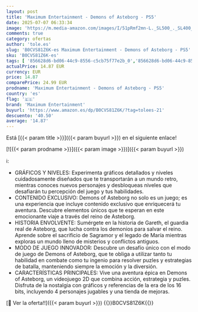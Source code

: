 ```yaml
---
layout: post
title: 'Maximum Entertainment - Demons of Asteborg - PS5'
date: 2025-07-07 06:33:34
image: 'https://m.media-amazon.com/images/I/51pRmf2mn-L._SL500_._SL400_.jpg'
comments: true
category: ofertas
author: 'tole.es'
slug: 'B0CVS81Z6K-es Maximum Entertainment - Demons of Asteborg - PS5'
sku: 'B0CVS81Z6K-es'
tags: [ '856628d6-bd06-44c9-8556-c5cb75f77e2b_0','856628d6-bd06-44c9-8556-c5cb75f77e2b_2201','856628d6-bd06-44c9-8556-c5cb75f77e2b_3601','856628d6-bd06-44c9-8556-c5cb75f77e2b_401','Arborist Merchandising Root','Hardware y juegos para PlayStation 5','Juegos para PlayStation 5','Preventa de Videojuegos','Self Service','Special Features Stores','Tienda de consolas y videojuegos infantiles','Videojuegos','Videojuegos más esperados','maximum entertainment','ps5','🇪🇸', ]
actualPrice: 14.87 EUR
currency: EUR
price: 14.87
comparePrice: 24.99 EUR
prodname: 'Maximum Entertainment - Demons of Asteborg - PS5'
country: 'es'
flag: '🇪🇸'
brand: 'Maximum Entertainment'
buyurl: 'https://www.amazon.es/dp/B0CVS81Z6K/?tag=tolees-21'
descuento: '40.50'
average: '14.87'
---
```


Está [{{< param title >}}]({{< param buyurl >}}) en el siguiente enlace!

[![{{< param prodname >}}]({{< param image >}})]({{< param buyurl >}})

ℹ️:

- GRÁFICOS Y NIVELES: Experimenta gráficos detallados y niveles cuidadosamente diseñados que te transportarán a un mundo retro, mientras conoces nuevos personajes y desbloqueas niveles que desafiarán tu percepción del juego y tus habilidades.
- CONTENIDO EXCLUSIVO: Demons of Asteborg no solo es un juego; es una experiencia que incluye contenido exclusivo que enriquecerá tu aventura. Descubre elementos únicos que te esperan en este emocionante viaje a través del reino de Asteborg.
- HISTORIA ENVOLVENTE: Sumérgete en la historia de Gareth, el guardia real de Asteborg, que lucha contra los demonios para salvar el reino. Aprende sobre el sacrificio de Sagramor y el legado de María mientras exploras un mundo lleno de misterios y conflictos antiguos.
- MODO DE JUEGO INNOVADOR: Descubre un desafío único con el modo de juego de Demons of Asteborg, que te obliga a utilizar tanto tu habilidad en combate como tu ingenio para resolver puzles y estrategias de batalla, manteniendo siempre la emoción y la diversión.
- CARACTERÍSTICAS PRINCIPALES: Vive una aventura épica en Demons of Asteborg, un videojuego 2D que combina acción, estrategia y puzles. Disfruta de la nostalgia con gráficos y referencias de la era de los 16 bits, incluyendo 4 personajes jugables y una tienda de mejoras.

[🛒 Ver la oferta!!]({{< param buyurl >}})
{{<world>}}B0CVS81Z6K{{</world>}}
